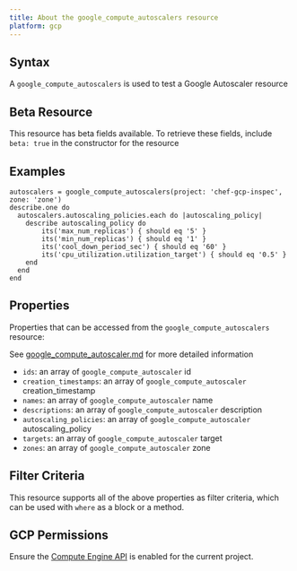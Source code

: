 ```yaml
---
title: About the google_compute_autoscalers resource
platform: gcp
---
```


## Syntax
A `google_compute_autoscalers` is used to test a Google Autoscaler resource


## Beta Resource
This resource has beta fields available. To retrieve these fields, include `beta: true` in the constructor for the resource

## Examples
```
autoscalers = google_compute_autoscalers(project: 'chef-gcp-inspec', zone: 'zone')
describe.one do
  autoscalers.autoscaling_policies.each do |autoscaling_policy|
    describe autoscaling_policy do
        its('max_num_replicas') { should eq '5' }
        its('min_num_replicas') { should eq '1' }
        its('cool_down_period_sec') { should eq '60' }
        its('cpu_utilization.utilization_target') { should eq '0.5' }
    end
  end
end
```

## Properties
Properties that can be accessed from the `google_compute_autoscalers` resource:

See [google_compute_autoscaler.md](google_compute_autoscaler.md) for more detailed information
  * `ids`: an array of `google_compute_autoscaler` id
  * `creation_timestamps`: an array of `google_compute_autoscaler` creation_timestamp
  * `names`: an array of `google_compute_autoscaler` name
  * `descriptions`: an array of `google_compute_autoscaler` description
  * `autoscaling_policies`: an array of `google_compute_autoscaler` autoscaling_policy
  * `targets`: an array of `google_compute_autoscaler` target
  * `zones`: an array of `google_compute_autoscaler` zone

## Filter Criteria
This resource supports all of the above properties as filter criteria, which can be used
with `where` as a block or a method.

## GCP Permissions

Ensure the [Compute Engine API](https://console.cloud.google.com/apis/library/compute.googleapis.com/) is enabled for the current project.
